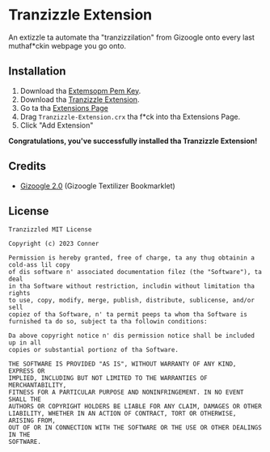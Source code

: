 # Tranzizzle Extension
An extizzle ta automate tha "tranzizzilation" from Gizoogle onto every last muthaf*ckin webpage you go onto.

## Installation
1. Download tha [Extemsopm Pem Key](https://github.com/connerglover/Tranzizzle-Extension/releases/latest/download/Tranzizzle-Extension.pem).
2. Download tha [Tranzizzle Extension](https://github.com/connerglover/Tranzizzle-Extension/releases/latest/download/Tranzizzle-Extension.crx).
3. Go ta tha [Extensions Page](chrome://extensions)
4. Drag `Tranzizzle-Extension.crx` tha f*ck into tha Extensions Page.
5. Click "Add Extension"

**Congratulations, you've successfully installed tha Tranzizzle Extension!**

## Credits
- [Gizoogle 2.0](https://github.com/Gizoogle) (Gizoogle Textilizer Bookmarklet)

## License

```
Tranzizzled MIT License

Copyright (c) 2023 Conner

Permission is hereby granted, free of charge, ta any thug obtainin a cold-ass lil copy
of dis software n' associated documentation filez (the "Software"), ta deal
in tha Software without restriction, includin without limitation tha rights
to use, copy, modify, merge, publish, distribute, sublicense, and/or sell
copiez of tha Software, n' ta permit peeps ta whom tha Software is
furnished ta do so, subject ta tha followin conditions:

Da above copyright notice n' dis permission notice shall be included up in all
copies or substantial portionz of tha Software.

THE SOFTWARE IS PROVIDED "AS IS", WITHOUT WARRANTY OF ANY KIND, EXPRESS OR
IMPLIED, INCLUDING BUT NOT LIMITED TO THE WARRANTIES OF MERCHANTABILITY,
FITNESS FOR A PARTICULAR PURPOSE AND NONINFRINGEMENT. IN NO EVENT SHALL THE
AUTHORS OR COPYRIGHT HOLDERS BE LIABLE FOR ANY CLAIM, DAMAGES OR OTHER
LIABILITY, WHETHER IN AN ACTION OF CONTRACT, TORT OR OTHERWISE, ARISING FROM,
OUT OF OR IN CONNECTION WITH THE SOFTWARE OR THE USE OR OTHER DEALINGS IN THE
SOFTWARE.
```
